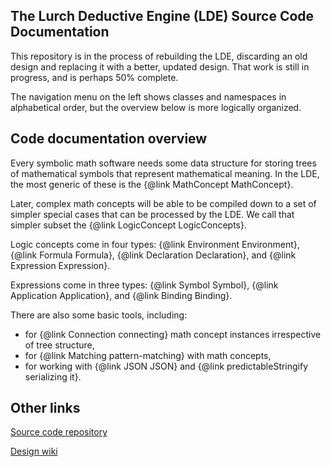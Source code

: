  
## The Lurch Deductive Engine (LDE) Source Code Documentation

This repository is in the process of rebuilding the LDE, discarding an old
design and replacing it with a better, updated design.  That work is still in
progress, and is perhaps 50% complete.

The navigation menu on the left shows classes and namespaces in alphabetical
order, but the overview below is more logically organized.

## Code documentation overview

Every symbolic math software needs some data structure for storing trees of
mathematical symbols that represent mathematical meaning.  In the LDE, the
most generic of these is the {@link MathConcept MathConcept}.

Later, complex math concepts will be able to be compiled down to a set of
simpler special cases that can be processed by the LDE.  We call that simpler
subset the {@link LogicConcept LogicConcepts}.

Logic concepts come in four types: {@link Environment Environment},
{@link Formula Formula}, {@link Declaration Declaration}, and
{@link Expression Expression}.

Expressions come in three types: {@link Symbol Symbol},
{@link Application Application}, and {@link Binding Binding}.

There are also some basic tools, including:

 * for {@link Connection connecting} math concept instances irrespective of
   tree structure,
 * for {@link Matching pattern-matching} with math concepts,
 * for working with {@link JSON JSON} and
   {@link predictableStringify serializing it}.

## Other links

[Source code repository](http://github.com/lurchmath/lde)

[Design wiki](http://github.com/lurchmath/lde/wiki)
